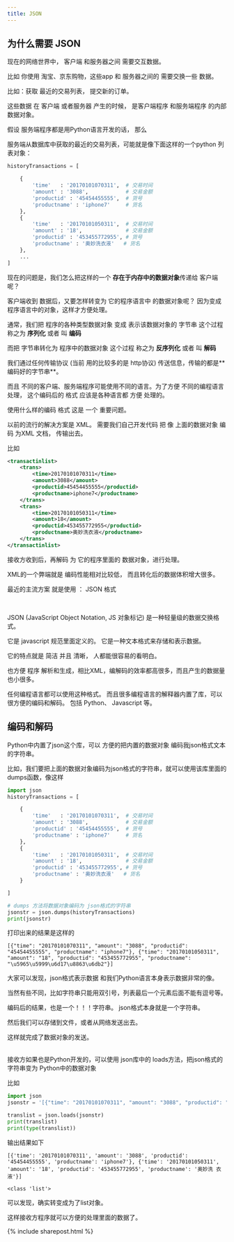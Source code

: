 ```yaml
---
title: JSON
---
```


## 为什么需要 JSON

现在的网络世界中， 客户端 和服务器之间 需要交互数据。

比如 你使用 淘宝、京东购物，这些app 和 服务器之间的 需要交换一些 数据。

比如：获取 最近的交易列表， 提交新的订单。

这些数据 在 客户端 或者服务器 产生的时候， 是客户端程序 和服务端程序 的内部 数据对象。

假设 服务端程序都是用Python语言开发的话， 那么

服务端从数据库中获取的最近的交易列表，可能就是像下面这样的一个python 列表对象：

```py
historyTransactions = [

    {
        'time'   : '20170101070311',  # 交易时间
        'amount' : '3088',            # 交易金额
        'productid' : '45454455555',  # 货号
        'productname' : 'iphone7'     # 货名
    },
    {
        'time'   : '20170101050311',  # 交易时间
        'amount' : '18',              # 交易金额
        'productid' : '453455772955', # 货号
        'productname' : '奥妙洗衣液'   # 货名
    },
    ...
]
```

现在的问题是，我们怎么把这样的一个 **存在于内存中的数据对象**传递给 客户端呢？

客户端收到 数据后，又要怎样转变为 它的程序语言中 的数据对象呢？ 因为变成 程序语言中的对象，这样才方便处理。

通常，我们把 程序的各种类型数据对象 变成 表示该数据对象的 字节串 这个过程 称之为 **序列化**  或者 叫 **编码**

而把  字节串转化为 程序中的数据对象 这个过程 称之为 **反序列化**  或者 叫 **解码**

我们通过任何传输协议 (当前 用的比较多的是 http协议) 传送信息，传输的都是** 编码好的字节串**。



而且 不同的客户端、服务端程序可能使用不同的语言。为了方便 不同的编程语言 处理， 这个编码后的 格式 应该是各种语言都 方便 处理的。

使用什么样的编码 格式 这是 一个 重要问题。


以前的流行的解决方案是 XML。 
需要我们自己开发代码 把 像 上面的数据对象 编码 为XML 文档， 传输出去。

比如
```xml
<transactinlist>
    <trans>
        <time>20170101070311</time>
        <amount>3088</amount>
        <productid>45454455555</productid>
        <productname>iphone7</productname>
    </trans>
    <trans>
        <time>20170101050311</time>
        <amount>18</amount>
        <productid>453455772955</productid>
        <productname>奥妙洗衣液</productname>
    </trans>
</transactinlist>
```

接收方收到后，再解码 为 它的程序里面的 数据对象，进行处理。

XML的一个弊端就是 编码性能相对比较低， 而且转化后的数据体积增大很多。

最近的主流方案 就是使用 ： JSON 格式




<br>


JSON (JavaScript Object Notation, JS 对象标记)  是一种轻量级的数据交换格式。

它是 javascript 规范里面定义的。 它是一种文本格式来存储和表示数据。

它的特点就是 简洁 并且 清晰， 人都能很容易的看明白。

也方便 程序 解析和生成，相比XML，编解码的效率都高很多，而且产生的数据量也小很多。

任何编程语言都可以使用这种格式。 而且很多编程语言的解释器内置了库，可以很方便的编码和解码。  包括 Python、 Javascript 等。



## 编码和解码

Python中内置了json这个库，可以 方便的把内置的数据对象 编码我json格式文本的字符串。

比如，我们要把上面的数据对象编码为json格式的字符串，就可以使用该库里面的dumps函数，像这样

```py
import json
historyTransactions = [

    {
        'time'   : '20170101070311',  # 交易时间
        'amount' : '3088',            # 交易金额
        'productid' : '45454455555',  # 货号
        'productname' : 'iphone7'     # 货名
    },
    {
        'time'   : '20170101050311',  # 交易时间
        'amount' : '18',              # 交易金额
        'productid' : '453455772955', # 货号
        'productname' : '奥妙洗衣液'   # 货名
    }

]

# dumps 方法将数据对象编码为 json格式的字符串
jsonstr = json.dumps(historyTransactions)
print(jsonstr)

```

打印出来的结果是这样的

```
[{"time": "20170101070311", "amount": "3088", "productid": "45454455555", "productname": "iphone7"}, {"time": "20170101050311", "amount": "18", "productid": "453455772955", "productname": "\u5965\u5999\u6d17\u8863\u6db2"}]
```

大家可以发现，json格式表示数据 和我们Python语言本身表示数据非常的像。

当然有些不同，比如字符串只能用双引号，列表最后一个元素后面不能有逗号等。

编码后的结果，也是一个！！！字符串。 json格式本身就是一个字符串。

然后我们可以存储到文件，或者从网络发送出去。 

这样就完成了数据对象的发送。


<br>
接收方如果也是Python开发的，可以使用 json库中的 loads方法，把json格式的字符串变为  Python中的数据对象

比如

```py
import json
jsonstr = '[{"time": "20170101070311", "amount": "3088", "productid": "45454455555", "productname": "iphone7"}, {"time": "20170101050311", "amount": "18", "productid": "453455772955", "productname": "\u5965\u5999\u6d17\u8863\u6db2"}]'

translist = json.loads(jsonstr)
print(translist)
print(type(translist))

```

输出结果如下

```
[{'time': '20170101070311', 'amount': '3088', 'productid': '45454455555', 'productname': 'iphone7'}, {'time': '20170101050311', 'amount': '18', 'productid': '453455772955', 'productname': '奥妙洗 衣液'}]

<class 'list'>
```

可以发现，确实转变成为了list对象。

这样接收方程序就可以方便的处理里面的数据了。



{% include sharepost.html %}